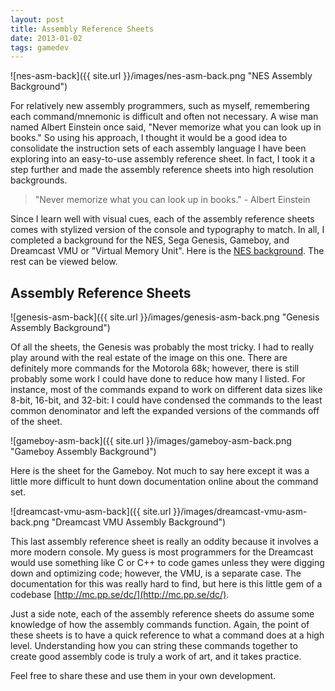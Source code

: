 ```yaml
---
layout: post
title: Assembly Reference Sheets
date: 2013-01-02 
tags: gamedev
---
```


![nes-asm-back]({{ site.url }}/images/nes-asm-back.png "NES Assembly Background")

For relatively new assembly programmers, such as myself, remembering each command/mnemonic is difficult and often not necessary. A wise man named Albert Einstein once said, "Never memorize what you can look up in books." So using his approach, I thought it would be a good idea to consolidate the instruction sets of each assembly language I have been exploring into an easy-to-use assembly reference sheet. In fact, I took it a step further and made the assembly reference sheets into high resolution backgrounds.

> "Never memorize what you can look up in books." - Albert Einstein

Since I learn well with visual cues, each of the assembly reference sheets comes with stylized version of the console and typography to match. In all, I completed a background for the NES, Sega Genesis, Gameboy, and Dreamcast VMU or "Virtual Memory Unit". Here is the [NES background](https://www.jarrodparkes.com/wp-content/uploads/nes-asm-back.png). The rest can be viewed below.

## Assembly Reference Sheets

![genesis-asm-back]({{ site.url }}/images/genesis-asm-back.png "Genesis Assembly Background")

Of all the sheets, the Genesis was probably the most tricky. I had to really play around with the real estate of the image on this one. There are definitely more commands for the Motorola 68k; however, there is still probably some work I could have done to reduce how many I listed. For instance, most of the commands expand to work on different data sizes like 8-bit, 16-bit, and 32-bit: I could have condensed the commands to the least common denominator and left the expanded versions of the commands off of the sheet.

![gameboy-asm-back]({{ site.url }}/images/gameboy-asm-back.png "Gameboy Assembly Background")

Here is the sheet for the Gameboy. Not much to say here except it was a little more difficult to hunt down documentation online about the command set.

![dreamcast-vmu-asm-back]({{ site.url }}/images/dreamcast-vmu-asm-back.png "Dreamcast VMU Assembly Background")

This last assembly reference sheet is really an oddity because it involves a more modern console. My guess is most programmers for the Dreamcast would use something like C or C++ to code games unless they were digging down and optimizing code; however, the VMU, is a separate case. The documentation for this was really hard to find, but here is this little gem of a codebase [http://mc.pp.se/dc/](http://mc.pp.se/dc/).

Just a side note, each of the assembly reference sheets do assume some knowledge of how the assembly commands function. Again, the point of these sheets is to have a quick reference to what a command does at a high level. Understanding how you can string these commands together to create good assembly code is truly a work of art, and it takes practice.

Feel free to share these and use them in your own development.
